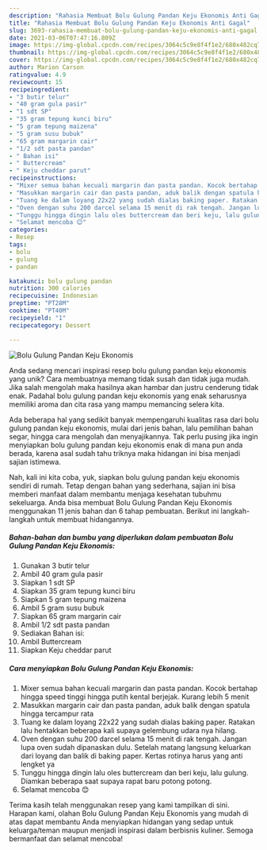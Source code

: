 ```yaml
---
description: "Rahasia Membuat Bolu Gulung Pandan Keju Ekonomis Anti Gagal"
title: "Rahasia Membuat Bolu Gulung Pandan Keju Ekonomis Anti Gagal"
slug: 3693-rahasia-membuat-bolu-gulung-pandan-keju-ekonomis-anti-gagal
date: 2021-03-06T07:47:16.809Z
image: https://img-global.cpcdn.com/recipes/3064c5c9e8f4f1e2/680x482cq70/bolu-gulung-pandan-keju-ekonomis-foto-resep-utama.jpg
thumbnail: https://img-global.cpcdn.com/recipes/3064c5c9e8f4f1e2/680x482cq70/bolu-gulung-pandan-keju-ekonomis-foto-resep-utama.jpg
cover: https://img-global.cpcdn.com/recipes/3064c5c9e8f4f1e2/680x482cq70/bolu-gulung-pandan-keju-ekonomis-foto-resep-utama.jpg
author: Marion Carson
ratingvalue: 4.9
reviewcount: 15
recipeingredient:
- "3 butir telur"
- "40 gram gula pasir"
- "1 sdt SP"
- "35 gram tepung kunci biru"
- "5 gram tepung maizena"
- "5 gram susu bubuk"
- "65 gram margarin cair"
- "1/2 sdt pasta pandan"
- " Bahan isi"
- " Buttercream"
- " Keju cheddar parut"
recipeinstructions:
- "Mixer semua bahan kecuali margarin dan pasta pandan. Kocok bertahap hingga speed tinggi hingga putih kental berjejak. Kurang lebih 5 menit"
- "Masukkan margarin cair dan pasta pandan, aduk balik dengan spatula hingga tercampur rata"
- "Tuang ke dalam loyang 22x22 yang sudah dialas baking paper. Ratakan lalu hentakkan beberapa kali supaya gelembung udara nya hilang."
- "Oven dengan suhu 200 darcel selama 15 menit di rak tengah. Jangan lupa oven sudah dipanaskan dulu. Setelah matang langsung keluarkan dari loyang dan balik di baking paper. Kertas rotinya harus yang anti lengket ya"
- "Tunggu hingga dingin lalu oles buttercream dan beri keju, lalu gulung. Diamkan beberapa saat supaya rapat baru potong potong."
- "Selamat mencoba 😊"
categories:
- Resep
tags:
- bolu
- gulung
- pandan

katakunci: bolu gulung pandan 
nutrition: 300 calories
recipecuisine: Indonesian
preptime: "PT28M"
cooktime: "PT40M"
recipeyield: "1"
recipecategory: Dessert

---
```



![Bolu Gulung Pandan Keju Ekonomis](https://img-global.cpcdn.com/recipes/3064c5c9e8f4f1e2/680x482cq70/bolu-gulung-pandan-keju-ekonomis-foto-resep-utama.jpg)

Anda sedang mencari inspirasi resep bolu gulung pandan keju ekonomis yang unik? Cara membuatnya memang tidak susah dan tidak juga mudah. Jika salah mengolah maka hasilnya akan hambar dan justru cenderung tidak enak. Padahal bolu gulung pandan keju ekonomis yang enak seharusnya memiliki aroma dan cita rasa yang mampu memancing selera kita.

Ada beberapa hal yang sedikit banyak mempengaruhi kualitas rasa dari bolu gulung pandan keju ekonomis, mulai dari jenis bahan, lalu pemilihan bahan segar, hingga cara mengolah dan menyajikannya. Tak perlu pusing jika ingin menyiapkan bolu gulung pandan keju ekonomis enak di mana pun anda berada, karena asal sudah tahu triknya maka hidangan ini bisa menjadi sajian istimewa.




Nah, kali ini kita coba, yuk, siapkan bolu gulung pandan keju ekonomis sendiri di rumah. Tetap dengan bahan yang sederhana, sajian ini bisa memberi manfaat dalam membantu menjaga kesehatan tubuhmu sekeluarga. Anda bisa membuat Bolu Gulung Pandan Keju Ekonomis menggunakan 11 jenis bahan dan 6 tahap pembuatan. Berikut ini langkah-langkah untuk membuat hidangannya.

<!--inarticleads1-->

##### Bahan-bahan dan bumbu yang diperlukan dalam pembuatan Bolu Gulung Pandan Keju Ekonomis:

1. Gunakan 3 butir telur
1. Ambil 40 gram gula pasir
1. Siapkan 1 sdt SP
1. Siapkan 35 gram tepung kunci biru
1. Siapkan 5 gram tepung maizena
1. Ambil 5 gram susu bubuk
1. Siapkan 65 gram margarin cair
1. Ambil 1/2 sdt pasta pandan
1. Sediakan  Bahan isi:
1. Ambil  Buttercream
1. Siapkan  Keju cheddar parut




<!--inarticleads2-->

##### Cara menyiapkan Bolu Gulung Pandan Keju Ekonomis:

1. Mixer semua bahan kecuali margarin dan pasta pandan. Kocok bertahap hingga speed tinggi hingga putih kental berjejak. Kurang lebih 5 menit
1. Masukkan margarin cair dan pasta pandan, aduk balik dengan spatula hingga tercampur rata
1. Tuang ke dalam loyang 22x22 yang sudah dialas baking paper. Ratakan lalu hentakkan beberapa kali supaya gelembung udara nya hilang.
1. Oven dengan suhu 200 darcel selama 15 menit di rak tengah. Jangan lupa oven sudah dipanaskan dulu. Setelah matang langsung keluarkan dari loyang dan balik di baking paper. Kertas rotinya harus yang anti lengket ya
1. Tunggu hingga dingin lalu oles buttercream dan beri keju, lalu gulung. Diamkan beberapa saat supaya rapat baru potong potong.
1. Selamat mencoba 😊




Terima kasih telah menggunakan resep yang kami tampilkan di sini. Harapan kami, olahan Bolu Gulung Pandan Keju Ekonomis yang mudah di atas dapat membantu Anda menyiapkan hidangan yang sedap untuk keluarga/teman maupun menjadi inspirasi dalam berbisnis kuliner. Semoga bermanfaat dan selamat mencoba!
